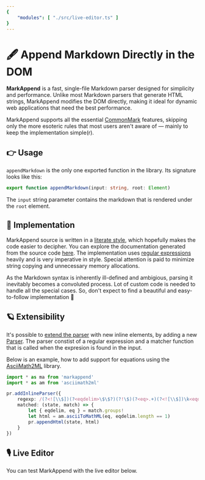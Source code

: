 ```yaml
---
{
    "modules": [ "./src/live-editor.ts" ]
}
---
```


# 🖋️ Append Markdown Directly in the DOM

**MarkAppend** is a fast, single-file Markdown parser designed for simplicity 
and performance. Unlike most Markdown parsers that generate HTML strings, 
MarkAppend modifies the DOM directly, making it ideal for dynamic web 
applications that need the best performance.

MarkAppend supports all the essential [CommonMark] features, skipping only the 
more esoteric rules that most users aren't aware of &mdash; mainly to keep the 
implementation simple(r).

## 👉 Usage

`appendMarkdown` is the only one exported function in the library. Its signature 
looks like this:
```ts
export function appendMarkdown(input: string, root: Element)
```
The `input` string parameter contains the markdown that is rendered under the 
`root` element.

## 🍰 Implementation

MarkAppend source is written in a [literate style], which hopefully makes the 
code easier to decipher. You can explore the documentation generated from the
source code [here]. The implementation uses [regular expressions] heavily and is 
very imperative in style. Special attention is paid to minimize string copying 
and unnecessary memory allocations.

As the Markdown syntax is inherently ill-defined and ambigious, parsing it
inevitably becomes a convoluted process. Lot of custom code is needed to handle 
all the special cases. So, don't expect to find a beautiful and easy-to-follow 
implementation 💩

## 🪐 Extensibility

It's possible to [extend the parser] with new inline elements, by adding a new 
[Parser]. The parser constist of a regular expression and a matcher function that is 
called when the expresion is found in the input.

Below is an example, how to add support for equations using the [AsciiMath2ML] 
library.
```ts
import * as ma from 'markappend'
import * as am from 'asciimath2ml'

pr.addInlineParser({
    regexp: /(?<![\\$])(?<eqdelim>\$\$?)(?!\$)(?<eq>.+)(?<![\\$])\k<eqdelim>(?!\$)/.source,
    matched: (state, match) => {
        let { eqdelim, eq } = match.groups!
        let html = am.asciiToMathML(eq, eqdelim.length == 1)
        pr.appendHtml(state, html)
    }
})
```

## 🎙️ Live Editor

You can test MarkAppend with the live editor below.

<live-editor></live-editor>

[CommonMark]: https://spec.commonmark.org/
[literate style]: https://en.wikipedia.org/wiki/Literate_programming
[here]: src/parser.html
[regular expressions]: https://en.wikipedia.org/wiki/Regular_expression
[extend the parser]: /src/parser.html#extensibility
[Parser]: /src/parser.html#matchers-and-parsers
[AsciiMath2ML]: https://www.npmjs.com/package/asciimath2ml